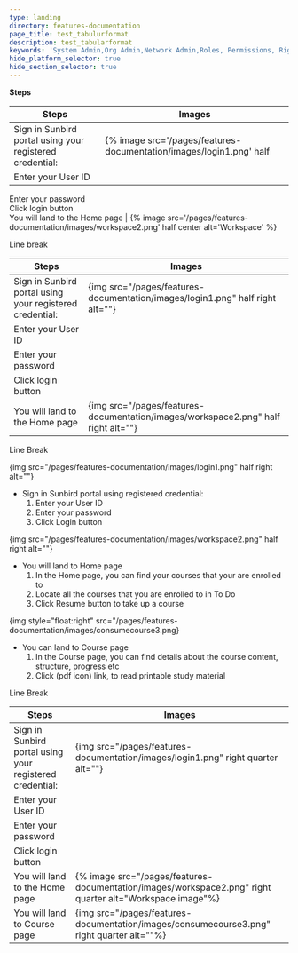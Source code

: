 ```yaml
---
type: landing
directory: features-documentation
page_title: test_tabulurformat
description: test_tabularformat
keywords: 'System Admin,Org Admin,Network Admin,Roles, Permissions, Rights'
hide_platform_selector: true
hide_section_selector: true
---
```


**Steps**

Steps   												  | Images
----------------------------------------------------------|--------
Sign in Sunbird portal using your registered credential:  | {% image src='/pages/features-documentation/images/login1.png' half                                                                   |  center alt='Login' %}
Enter your User ID                                        | 
Enter your password       								               
Click login button         								                
You will land to the Home page    					              | {% image src='/pages/features-documentation/images/workspace2.png'  half center alt='Workspace' %}







Line break

Steps   													| Images
------------------------------------------------------------|-----------------------------------------------
Sign in Sunbird portal using your registered credential:	| {img src="/pages/features-documentation/images/login1.png" half right alt=""}
Enter your User ID       									| 
Enter your password     									|
Click login button         									| 
You will land to the Home page        						| {img src="/pages/features-documentation/images/workspace2.png" half right alt=""}








Line Break

{img src="/pages/features-documentation/images/login1.png" half right alt=""}

- Sign in Sunbird portal using registered credential:
    1. Enter your User ID
    1. Enter your password
    1. Click Login button

{img src="/pages/features-documentation/images/workspace2.png" half right alt=""}

- You will land to Home page
    1. In the Home page, you can find your courses that your are enrolled to
    1. Locate all the courses that you are enrolled to in To Do
    1. Click Resume button to take up a course

{img style="float:right" src="/pages/features-documentation/images/consumecourse3.png}

- You can land to Course page
    1. In the Course page, you can find details about the course content, structure, progress etc
    1. Click (pdf icon) link, to read printable study material
    
    
    
    



Line Break

Steps   													| Images
------------------------------------------------------------|-----------------------------------------------
Sign in Sunbird portal using your registered credential:	| {img src="/pages/features-documentation/images/login1.png" right quarter alt=""}
Enter your User ID       									| 
Enter your password     									|
Click login button         									| 
You will land to the Home page        						| {% image src="/pages/features-documentation/images/workspace2.png" right quarter alt="Workspace image"%}
You will land to Course page                                | {img src="/pages/features-documentation/images/consumecourse3.png" right quarter alt=""%}


